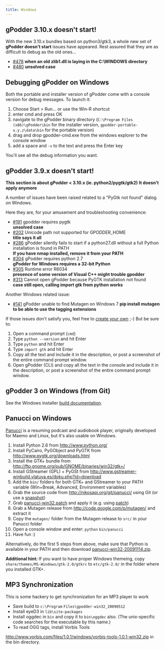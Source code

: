 ```yaml
---
title: Windows
---
```


gPodder 3.10.x doesn't start!
----------------------

With the new 3.10.x bundles based on python3/gtk3, a whole new set of **gPodder doesn't start**
issues have appeared. Rest assured that they are as difficult to debug as the old ones...

- [#478](https://github.com/gpodder/gpodder/issues/478)
  **when an old zlib1.dll is laying in the C:\WINDOWS directory**
- [#480](https://github.com/gpodder/gpodder/issues/480)
  **unsolved case**

Debugging gPodder on Windows
-------------------------

Both the portable and installer version of gPodder come with a console version for debug messages.
To launch it:

1. Choose Start > Run... or use the Win-R shortcut
2. enter cmd and press OK
3. navigate to the gPodder binary directory
  (`C:\Program Files (x86)\gPodder\bin` for the installer version,
  `gpodder-portable-x.y.z\data\bin` for the portable version)
4. drag and drop gpodder-cmd.exe from the windows explorer to the console window
5. add a space and `-v` to the text and press the Enter key

You'll see all the debug information you want.


gPodder 3.9.x doesn't start!
----------------------

**This section is about gPodder < 3.10.x (ie. python2/pygtk/gtk2)**
**It doesn't apply anymore**

A number of issues have been raised related to a "PyGtk not found" dialog on Windows.

Here they are, for your amusement and troubleshooting convenience:
 - [#191](https://github.com/gpodder/gpodder/issues/191) gpodder requires pygtk  
   **unsolved case**
 - [#202](https://github.com/gpodder/gpodder/issues/202) Unicode path not supported for GPODDER_HOME  
   **title says it all**
 - [#286](https://github.com/gpodder/gpodder/issues/286) gPodder silently fails to start if a python27.dll without a full Python installation is found in PATH  
   **If you have nmap installed, remove it from your PATH**
 - [#304](https://github.com/gpodder/gpodder/issues/304) gPodder requires python 2.7  
   **gPodder for Windows requires a 32-bit Python**
 - [#305](https://github.com/gpodder/gpodder/issues/305) Runtime error R6034  
   **presence of some version of Visual C++ might trouble gpodder**
 - [#313](https://github.com/gpodder/gpodder/issues/313) Cannot open gPodder because PyGTK installation not found  
   **case still open, calling import gtk from python works**

Another Windows related issue:
 - [#141](https://github.com/gpodder/gpodder/issues/141) gPodder unable to find Mutagen on Windows 7
   **pip install mutagen to be able to use the tagging extensions**

If those issues don't satisfy you, feel free to [create your own](https://github.com/gpodder/gpodder/issues/new) ;-)
But be sure to:
 1. Open a command prompt (`cmd`)
 2. Type `python --version` and hit Enter
 3. Type `python` and hit Enter
 4. Type `import gtk` and hit Enter
 5. Copy all the text and include it in the description, or post a screenshot of the entire command prompt window.
 6. Open gPodder (CLI) and copy all the text in the console and include it in the description, or post a screenshot of the entire command prompt window.


gPodder 3 on Windows (from Git)
-------------------------------

See the Windows installer [build documentation](https://github.com/gpodder/gpodder/blob/master/tools/win_installer/README.rst).

Panucci on Windows
------------------

[Panucci](http://panucci.garage.maemo.org/) is a resuming podcast and audiobook player, originally developed for Maemo and Linux, but it's also usable on Windows.

1.  Install Python 2.6 from <http://www.python.org/>
2.  Install PyCairo, PyGObject and PyGTK from <http://www.pygtk.org/downloads.html>
3.  Install the GTK+ bundle from <http://ftp.gnome.org/pub/GNOME/binaries/win32/gtk+/>
4.  Install GStreamer (GPL) + PyGSt from <http://www.gstreamer-winbuild.ylatuya.es/doku.php?id=download>
5.  Add the `bin/` folders for both GTK+ and GStreamer to your PATH variable (Win+Break, Advanced, Environment variables)
6.  Grab the source code from <http://nikosapi.org/git/panucci/> using Git (or use a [snapshot](http://nikosapi.org/git/panucci/snapshot/master.zip))
7.  Grab [panucci-win32.patch](http://khan.thpinfo.com/~thp/tmp/panucci-win32.patch) and apply it (e.g. using [patch](http://gnuwin32.sourceforge.net/packages/patch.htm))
8.  Grab a Mutagen release from <http://code.google.com/p/mutagen/> and extract it
9.  Copy the `mutagen/` folder from the Mutagen release to `src/` in your Panucci folder
10. Open a console window and enter: `python` `bin/panucci`
11. Have fun :)

Alternatively, do the first 5 steps from above, make sure that Python is available in your PATH and then download [panucci-win32-20091114.zip](http://khan.thpinfo.com/~thp/tmp/panucci-win32-20091114.zip).

**Additional hint:** If you want to have proper Windows themeing, copy `share/themes/MS-Windows/gtk-2.0/gtkrc` to `etc/gtk-2.0/` in the folder where you installed GTK+.

MP3 Synchronization
-------------------

This is some hackery to get synchronization for an MP3 player to work

-   Save build to `c:\Program` `Files\gpodder-win32_20090512`
-   Install eyeD3 in `lib\site-packages`
-   Install oggdec in `bin` and copy it to `bin\oggdec` also. (The unix-specific code searches for the executable by this name.)
-   To read OGG tags, install Vorbis Tools

<http://www.vorbis.com/files/1.0.1/windows/vorbis-tools-1.0.1-win32.zip> in the bin directory.
